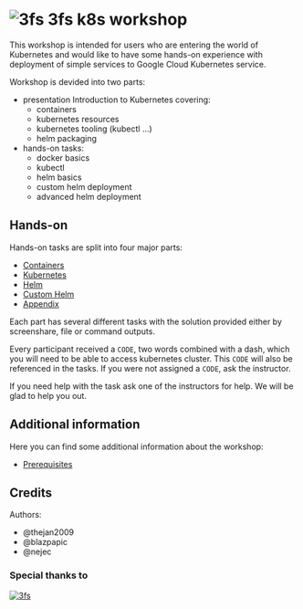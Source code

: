 # ![3fs](https://avatars1.githubusercontent.com/u/4487831?s=30&v=4 "3fs") 3fs k8s workshop

This workshop is intended for users who are entering the world of Kubernetes and
would like to have some hands-on experience with deployment of simple services
to Google Cloud Kubernetes service.

Workshop is devided into two parts:

- presentation Introduction to Kubernetes covering:
  - containers
  - kubernetes resources
  - kubernetes tooling (kubectl ...)
  - helm packaging
- hands-on tasks:
  - docker basics
  - kubectl
  - helm basics
  - custom helm deployment
  - advanced helm deployment

## Hands-on

Hands-on tasks are split into four major parts:

- [Containers](./01_containers/README.md)
- [Kubernetes](./02_kubernetes/README.md)
- [Helm](./03_helm/README.md)
- [Custom Helm](./04_custom_helm/README.md)
- [Appendix](./05_appendix/README.md)

Each part has several different tasks with the solution provided either by
screenshare, file or command outputs.

Every participant received a `CODE`, two words combined with a dash, which you
will need to be able to access kubernetes cluster. This `CODE` will also be
referenced in the tasks. If you were not assigned a `CODE`, ask the instructor.

If you need help with the task ask one of the instructors for help. We will be
glad to help you out.

## Additional information

Here you can find some additional information about the workshop:

- [Prerequisites](./00_prerequisites/README.md)

## Credits

Authors:

- @thejan2009
- @blazpapic
- @nejec

### Special thanks to

[![3fs](https://avatars1.githubusercontent.com/u/4487831?s=65&v=4)](https://3fs.si)
